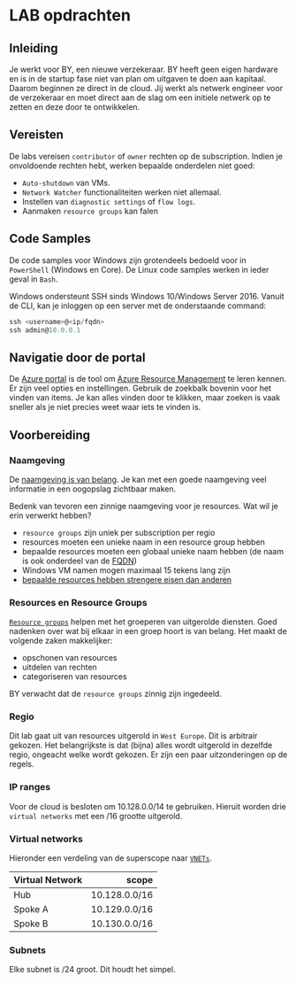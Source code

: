 # LAB opdrachten

## Inleiding

Je werkt voor BY, een nieuwe verzekeraar. BY heeft geen eigen hardware en is in de startup fase niet van plan om uitgaven te doen aan kapitaal. Daarom beginnen ze direct in de cloud. Jij werkt als netwerk engineer voor de verzekeraar en moet direct aan de slag om een initiele netwerk op te zetten en deze door te ontwikkelen.

## Vereisten

De labs vereisen `contributor` of `owner` rechten op de subscription. Indien je onvoldoende rechten hebt, werken bepaalde onderdelen niet goed:
* `Auto-shutdown` van VMs.
* `Network Watcher` functionaliteiten werken niet allemaal.
* Instellen van `diagnostic settings` of `flow logs`.
* Aanmaken `resource groups` kan falen

## Code Samples

De code samples voor Windows zijn grotendeels bedoeld voor in `PowerShell` (Windows en Core). De Linux code samples werken in ieder geval in `Bash`.

Windows ondersteunt SSH sinds Windows 10/Windows Server 2016. Vanuit de CLI, kan je inloggen op een server met de onderstaande command:

```powershell
ssh <username>@<ip/fqdn>
ssh admin@10.0.0.1
```

## Navigatie door de portal

De [Azure portal](https://docs.microsoft.com/en-us/azure/azure-portal/azure-portal-overview) is de tool om [Azure Resource Management](https://docs.microsoft.com/en-us/azure/azure-resource-manager/management/overview) te leren kennen. Er zijn veel opties en instellingen. Gebruik de zoekbalk bovenin voor het vinden van items. Je kan alles vinden door te klikken, maar zoeken is vaak sneller als je niet precies weet waar iets te vinden is.

## Voorbereiding

### Naamgeving
De [naamgeving is van belang](https://docs.microsoft.com/en-us/azure/cloud-adoption-framework/ready/azure-best-practices/resource-naming). Je kan met een goede naamgeving veel informatie in een oogopslag zichtbaar maken.

Bedenk van tevoren een zinnige naamgeving voor je resources. Wat wil je erin verwerkt hebben?
* `resource groups` zijn uniek per subscription per regio
* resources moeten een unieke naam in een resource group hebben
* bepaalde resources moeten een globaal unieke naam hebben (de naam is ook onderdeel van de [FQDN](https://en.wikipedia.org/wiki/Fully_qualified_domain_name "Fully Qualified Domain Name"))
* Windows VM namen mogen maximaal 15 tekens lang zijn
* [bepaalde resources hebben strengere eisen dan anderen](https://docs.microsoft.com/en-us/azure/azure-resource-manager/management/resource-name-rules)

### Resources en Resource Groups

[`Resource groups`](https://docs.microsoft.com/en-us/azure/azure-resource-manager/management/manage-resource-groups-portal#what-is-a-resource-group) helpen met het groeperen van uitgerolde diensten. Goed nadenken over wat bij elkaar in een groep hoort is van belang. Het maakt de volgende zaken makkelijker:
* opschonen van resources
* uitdelen van rechten
* categoriseren van resources

BY verwacht dat de `resource groups` zinnig zijn ingedeeld.

### Regio

Dit lab gaat uit van resources uitgerold in `West Europe`. Dit is arbitrair gekozen. Het belangrijkste is dat (bijna) alles wordt uitgerold in dezelfde regio, ongeacht welke wordt gekozen. Er zijn een paar uitzonderingen op de regels.

### IP ranges

Voor de cloud is besloten om 10.128.0.0/14 te gebruiken. Hieruit worden drie `virtual networks` met een /16 grootte uitgerold.

### Virtual networks

Hieronder een verdeling van de superscope naar [`VNETs`](a "virtual networks").

| Virtual Network | scope | 
| --- | --: |
| Hub | 10.128.0.0/16 |
| Spoke A | 10.129.0.0/16 |
| Spoke B | 10.130.0.0/16 |

### Subnets

Elke subnet is /24 groot. Dit houdt het simpel.

